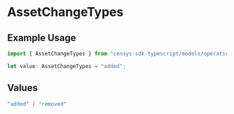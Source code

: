 # AssetChangeTypes

## Example Usage

```typescript
import { AssetChangeTypes } from "censys-sdk-typescript/models/operations";

let value: AssetChangeTypes = "added";
```

## Values

```typescript
"added" | "removed"
```